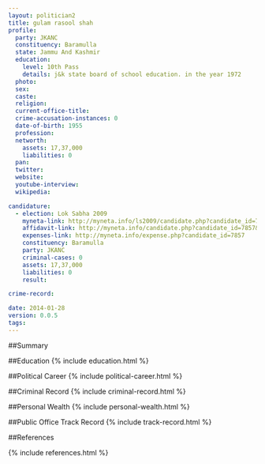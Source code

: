 ```yaml
---
layout: politician2
title: gulam rasool shah
profile: 
  party: JKANC
  constituency: Baramulla
  state: Jammu And Kashmir
  education: 
    level: 10th Pass
    details: j&k state board of school education. in the year 1972
  photo: 
  sex: 
  caste: 
  religion: 
  current-office-title: 
  crime-accusation-instances: 0
  date-of-birth: 1955
  profession: 
  networth: 
    assets: 17,37,000
    liabilities: 0
  pan: 
  twitter: 
  website: 
  youtube-interview: 
  wikipedia: 

candidature: 
  - election: Lok Sabha 2009
    myneta-link: http://myneta.info/ls2009/candidate.php?candidate_id=7857
    affidavit-link: http://myneta.info/candidate.php?candidate_id=7857&scan=original
    expenses-link: http://myneta.info/expense.php?candidate_id=7857
    constituency: Baramulla 
    party: JKANC
    criminal-cases: 0
    assets: 17,37,000
    liabilities: 0
    result:  

crime-record: 

date: 2014-01-28
version: 0.0.5
tags: 
---
```

##Summary


##Education
{% include education.html %}


##Political Career
{% include political-career.html %}


##Criminal Record
{% include criminal-record.html %}


##Personal Wealth
{% include personal-wealth.html %}


##Public Office Track Record
{% include track-record.html %}


##References


{% include references.html %}